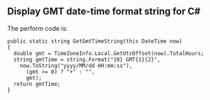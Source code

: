Display GMT date-time format string for C#
---

The perform code is:

	public static string GetGmtTimeString(this DateTime now)
	{
	  double gmt = TimeZoneInfo.Local.GetUtcOffset(now).TotalHours;
	  string gmtTime = string.Format("{0} GMT{1}{2}",
	    now.ToString("yyyy/MM/dd HH:mm:ss"),
	      (gmt >= 0) ? "+" : "",
	      gmt);
	  return gmtTime;
	}